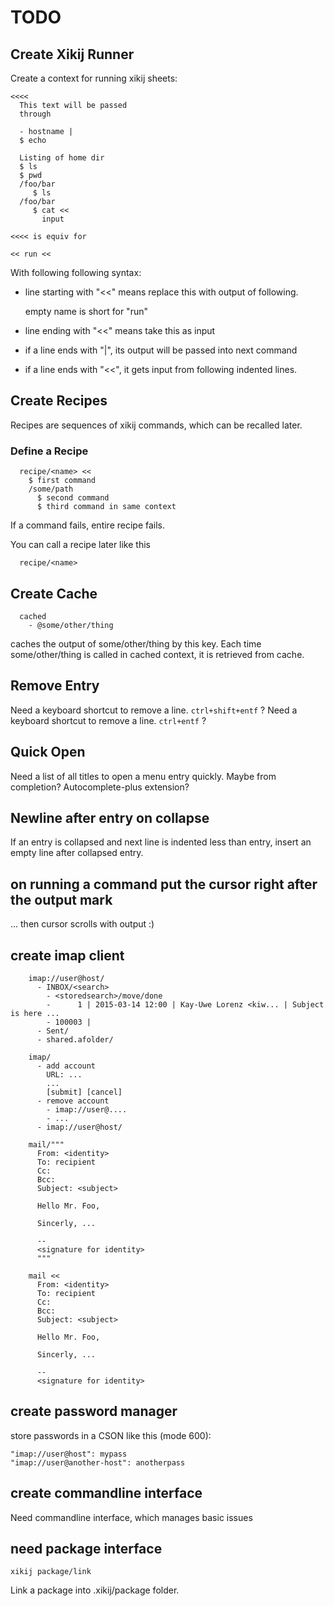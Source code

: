 # TODO

## Create Xikij Runner

Create a context for running xikij sheets:
```
<<<<
  This text will be passed
  through

  - hostname |
  $ echo

  Listing of home dir
  $ ls
  $ pwd
  /foo/bar
     $ ls
  /foo/bar
     $ cat <<
       input

<<<< is equiv for

<< run <<

```

With following following syntax:

- line starting with "<<" means replace this with output of
  following.

  empty name is short for "run"

- line ending with "<<" means take this as input


- if a line ends with "|", its output will be passed into
  next command

- if a line ends with "<<", it gets input from following
  indented lines.

## Create Recipes

Recipes are sequences of xikij commands, which can be
recalled later.

### Define a Recipe

```
  recipe/<name> <<
    $ first command
    /some/path
      $ second command
      $ third command in same context
```

If a command fails, entire recipe fails.

You can call a recipe later like this

```
  recipe/<name>
```


## Create Cache

```
  cached
    - @some/other/thing
```

caches the output of some/other/thing by this key.  Each
time some/other/thing is called in cached context, it is
retrieved from cache.


## Remove Entry

Need a keyboard shortcut to remove a line. ``ctrl+shift+entf`` ?
Need a keyboard shortcut to remove a line. ``ctrl+entf`` ?


## Quick Open

Need a list of all titles to open a menu entry quickly.
Maybe from completion?
Autocomplete-plus extension?


## Newline after entry on collapse

If an entry is collapsed and next line is indented less than entry, insert an
empty line after collapsed entry.


## on running a command put the cursor right after the output mark

... then cursor scrolls with output :)


## create imap client

```
    imap://user@host/
      - INBOX/<search>
        - <storedsearch>/move/done
        -      1 | 2015-03-14 12:00 | Kay-Uwe Lorenz <kiw... | Subject is here ...
        - 100003 |
      - Sent/
      - shared.afolder/

    imap/
      - add account
        URL: ...
        ...
        [submit] [cancel]
      - remove account
        - imap://user@....
        - ...
      - imap://user@host/

    mail/"""
      From: <identity>
      To: recipient
      Cc:
      Bcc:
      Subject: <subject>

      Hello Mr. Foo,

      Sincerly, ...

      --
      <signature for identity>
      """

    mail <<
      From: <identity>
      To: recipient
      Cc:
      Bcc:
      Subject: <subject>

      Hello Mr. Foo,

      Sincerly, ...

      --
      <signature for identity>

```

## create password manager

store passwords in a CSON like this (mode 600):

    "imap://user@host": mypass
    "imap://user@another-host": anotherpass


## create commandline interface

Need commandline interface, which manages basic issues


## need package interface

```
xikij package/link
```

Link a package into .xikij/package folder.
